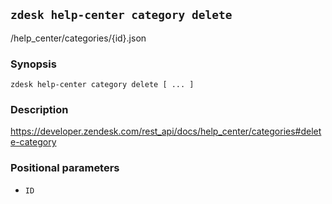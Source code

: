 ## `zdesk help-center category delete`

/help_center/categories/{id}.json

### Synopsis

    zdesk help-center category delete [ ... ]

### Description

https://developer.zendesk.com/rest_api/docs/help_center/categories#delete-category

### Positional parameters

* `ID`

